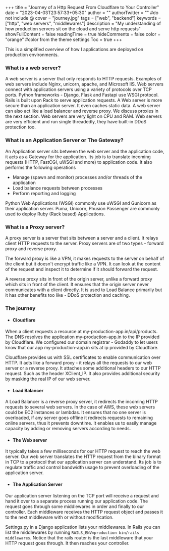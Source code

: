+++
title = "Journey of a Http Request From Cloudflare to Your Controller"
date = "2023-04-03T23:57:33+05:30"
author = ""
authorTwitter = "" #do not include @
cover = "journey.jpg"
tags = ["web", "backend"]
keywords = ["http", "web servers", "middlewares"]
description = "My understanding of how production servers sit on the cloud and serve http requests"
showFullContent = false
readingTime = true
hideComments = false
color = "orange" #color from the theme settings
Toc = true
+++

This is a simplified overview of how I  applications are deployed on production environments. 


### What is a web server?

A web server is a server that only responds to HTTP requests. Examples of web servers include Nginx, unicorn, apache, and Microsoft IIS. Web servers connect with application servers using a variety of protocols over TCP ports.
Python frameworks - Django, Flask and Fastapi use WSGI protocol. Rails is built upon Rack to serve application requests.
A Web server is more secure than an application server. It even caches static data.
A web server can also act like a load balancer and reverse proxy. We discuss proxies in the next section. Web servers are very light on CPU and RAM. Web servers are very efficient and run single threadedly, they have built-in DDoS protection too.

### What is an Application Server or The Gateway?

An Application server sits between the web server and the application code, it acts as a Gateway for the application. Its job is to translate incoming requests (HTTP, FastCGI, uWSGI and more) to application code. It also performs the following operations
* Manage (spawn and monitor) processes and/or threads of the application
* Load balance requests between processes
* Perform reporting and logging

Python Web Applications (WSGI) commonly use uWSGI and Gunicorn as their application server.
Puma, Unicorn, Phusion Passenger are commonly used to deploy Ruby (Rack based) Applications.

### What is a Proxy server?

A proxy server is a server that sits between a server and a client. It relays client HTTP requests to the server. Proxy servers are of two types - forward proxy and reverse proxy.

The forward proxy is like a VPN, it makes requests to the server on behalf of the client but it doesn't encrypt traffic like a VPN. It can look at the content of the request and inspect it to determine if it should forward the request.

A reverse proxy sits in front of the origin server, unlike a forward proxy which sits in front of the client. It ensures that the origin server never communicates with a client directly. It is used to Load Balance primarily but it has other benefits too like - DDoS protection and caching.

### The journey

- #### Cloudflare

When a client requests a resource at my-production-app.in/api/products. The DNS resolves the application my-production-app.in to the IP provided by Cloudflare. We configured our domain registrar - Godaddy to let users know that our app my-production-app.in sits at ip provided by Cloudflare.

Cloudflare provides us with SSL certificates to enable communication over HTTP. It acts like a forward proxy - it relays all the requests to our web server or a reverse proxy. It attaches some additional headers to our HTTP request. Such as the header XClient_IP. It also provides additional security by masking the real IP of our web server.

- #### Load Balancer

A Load Balancer is a reverse proxy server, it redirects the incoming HTTP requests to several web servers. In the case of AWS, these web servers could be EC2 instances or lambdas.  It ensures that no one server is overloaded, if any server goes offline it redirects requests to remaining online servers, thus it prevents downtime.
It enables us to easily manage capacity by adding or removing servers according to needs.

- #### The Web server

It typically takes a few milliseconds for our HTTP request to reach the web server. Our web server translates the HTTP request from the binary format in TCP to a protocol that our application server can understand. 
Its job is to regulate traffic and control bandwidth usage to prevent overloading of the application server.

- #### The Application Server

Our application server listening on the TCP port will receive a request and hand it over to a separate process running our application code. The request goes through some middlewares in order and finally to our controller. Each middleware receives the HTTP request object and passes it to the next middleware with or without modification.

Settings.py in a Django application lists your middlewares. In Rails you can list the middlewares by running `RAILS_ENV=production bin/rails middlewares`.
Notice that the rails router is the last middleware that your HTTP request goes through. It then reaches your controller.
